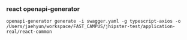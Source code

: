 ### react openapi-generator 
```
openapi-generator generate -i swagger.yaml -g typescript-axios -o /Users/jaehyun/workspace/FAST_CAMPUS/jhipster-test/application-real/react-common
```